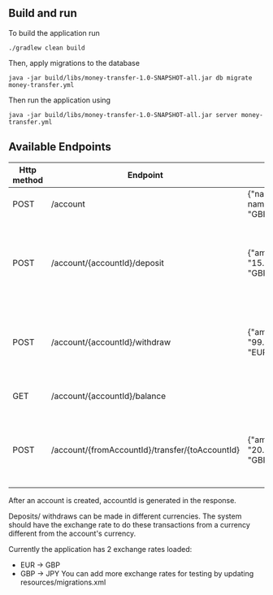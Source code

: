 ## Build and run
To build the application run
```
./gradlew clean build
```

Then, apply migrations to the database
```
java -jar build/libs/money-transfer-1.0-SNAPSHOT-all.jar db migrate money-transfer.yml
```

Then run the application using
```
java -jar build/libs/money-transfer-1.0-SNAPSHOT-all.jar server money-transfer.yml
```

## Available Endpoints

| Http method | Endpoint                                        | Request                                           | Description                                                    |
|-------------|-------------------------------------------------|---------------------------------------------------|----------------------------------------------------------------|
| POST        | /account                                        | {"name": "account name","currency": "GBP"}        | Create new account in the system                               |
| POST        | /account/{accountId}/deposit                    | {"amount": "15.67","currency": "GBP"}             | Make deposit request - transfers money to the provided account |
| POST        | /account/{accountId}/withdraw                   | {"amount": "99.00","currency": "EUR"}             | Make withdraw request - take money out of provided account     |
| GET         | /account/{accountId}/balance                    |                                                   | Get account's balance                                          |
| POST        | /account/{fromAccountId}/transfer/{toAccountId} | {"amount": "20.00","currency": "GBP" }            | Money transfer request - moves money between accounts          |

After an account is created, accountId is generated in the response.

Deposits/ withdraws can be made in different currencies.
The system should have the exchange rate to do these transactions from a currency different from the account's currency.

Currently the application has 2 exchange rates loaded:
* EUR -> GBP
* GBP -> JPY
You can add more exchange rates for testing by updating resources/migrations.xml